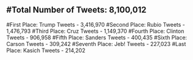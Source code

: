#Total Number of Tweets: 8,100,012 
---
#First Place: Trump Tweets - 3,416,970
#Second Place: Rubio Tweets - 1,476,793
#Third Place: Cruz Tweets - 1,149,370
#Fourth Place: Clinton Tweets - 906,958
#Fifth Place: Sanders Tweets - 400,435
#Sixth Place: Carson Tweets - 309,242
#Seventh Place: Jeb! Tweets - 227,023
#Last Place: Kasich Tweets - 214,202
